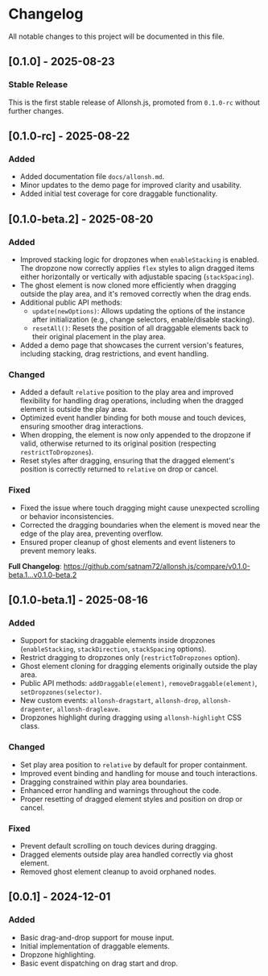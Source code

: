 # Changelog

All notable changes to this project will be documented in this file.

## [0.1.0] - 2025-08-23

### Stable Release

This is the first stable release of Allonsh.js, promoted from `0.1.0-rc` without further changes.


## [0.1.0-rc] - 2025-08-22

### Added

- Added documentation file `docs/allonsh.md`.
- Minor updates to the demo page for improved clarity and usability.
- Added initial test coverage for core draggable functionality.

## [0.1.0-beta.2] - 2025-08-20

### Added

- Improved stacking logic for dropzones when `enableStacking` is enabled. The dropzone now correctly applies `flex` styles to align dragged items either horizontally or vertically with adjustable spacing (`stackSpacing`).
- The ghost element is now cloned more efficiently when dragging outside the play area, and it's removed correctly when the drag ends.
- Additional public API methods:
  - `update(newOptions)`: Allows updating the options of the instance after initialization (e.g., change selectors, enable/disable stacking).
  - `resetAll()`: Resets the position of all draggable elements back to their original placement in the play area.
- Added a demo page that showcases the current version's features, including stacking, drag restrictions, and event handling.

### Changed

- Added a default `relative` position to the play area and improved flexibility for handling drag operations, including when the dragged element is outside the play area.
- Optimized event handler binding for both mouse and touch devices, ensuring smoother drag interactions.
- When dropping, the element is now only appended to the dropzone if valid, otherwise returned to its original position (respecting `restrictToDropzones`).
- Reset styles after dragging, ensuring that the dragged element's position is correctly returned to `relative` on drop or cancel.

### Fixed

- Fixed the issue where touch dragging might cause unexpected scrolling or behavior inconsistencies.
- Corrected the dragging boundaries when the element is moved near the edge of the play area, preventing overflow.
- Ensured proper cleanup of ghost elements and event listeners to prevent memory leaks.

**Full Changelog**: https://github.com/satnam72/allonsh.js/compare/v0.1.0-beta.1...v0.1.0-beta.2

## [0.1.0-beta.1] - 2025-08-16

### Added

- Support for stacking draggable elements inside dropzones (`enableStacking`, `stackDirection`, `stackSpacing` options).
- Restrict dragging to dropzones only (`restrictToDropzones` option).
- Ghost element cloning for dragging elements originally outside the play area.
- Public API methods: `addDraggable(element)`, `removeDraggable(element)`, `setDropzones(selector)`.
- New custom events: `allonsh-dragstart`, `allonsh-drop`, `allonsh-dragenter`, `allonsh-dragleave`.
- Dropzones highlight during dragging using `allonsh-highlight` CSS class.

### Changed

- Set play area position to `relative` by default for proper containment.
- Improved event binding and handling for mouse and touch interactions.
- Dragging constrained within play area boundaries.
- Enhanced error handling and warnings throughout the code.
- Proper resetting of dragged element styles and position on drop or cancel.

### Fixed

- Prevent default scrolling on touch devices during dragging.
- Dragged elements outside play area handled correctly via ghost element.
- Removed ghost element cleanup to avoid orphaned nodes.

## [0.0.1] - 2024-12-01

### Added

- Basic drag-and-drop support for mouse input.
- Initial implementation of draggable elements.
- Dropzone highlighting.
- Basic event dispatching on drag start and drop.
